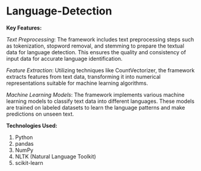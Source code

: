 # Language-Detection

**Key Features:**

_Text Preprocessing_: The framework includes text preprocessing steps such as tokenization, stopword removal, and stemming to prepare the textual data for language detection. This ensures the quality and consistency of input data for accurate language identification.

_Feature Extraction_: Utilizing techniques like CountVectorizer, the framework extracts features from text data, transforming it into numerical representations suitable for machine learning algorithms.

_Machine Learning Models_: The framework implements various machine learning models to classify text data into different languages. These models are trained on labeled datasets to learn the language patterns and make predictions on unseen text.

**Technologies Used:**

1) Python
2) pandas
3) NumPy
4) NLTK (Natural Language Toolkit)
5) scikit-learn
